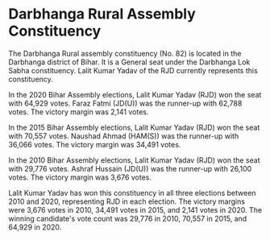 # Darbhanga Rural Assembly Constituency

The Darbhanga Rural assembly constituency (No. 82) is located in the Darbhanga district of Bihar. It is a General seat under the Darbhanga Lok Sabha constituency. Lalit Kumar Yadav of the RJD currently represents this constituency.

In the 2020 Bihar Assembly elections, Lalit Kumar Yadav (RJD) won the seat with 64,929 votes. Faraz Fatmi (JD(U)) was the runner-up with 62,788 votes. The victory margin was 2,141 votes.

In the 2015 Bihar Assembly elections, Lalit Kumar Yadav (RJD) won the seat with 70,557 votes. Naushad Ahmad (HAM(S)) was the runner-up with 36,066 votes. The victory margin was 34,491 votes.

In the 2010 Bihar Assembly elections, Lalit Kumar Yadav (RJD) won the seat with 29,776 votes. Ashraf Hussain (JD(U)) was the runner-up with 26,100 votes. The victory margin was 3,676 votes.

Lalit Kumar Yadav has won this constituency in all three elections between 2010 and 2020, representing RJD in each election. The victory margins were 3,676 votes in 2010, 34,491 votes in 2015, and 2,141 votes in 2020. The winning candidate's vote count was 29,776 in 2010, 70,557 in 2015, and 64,929 in 2020.
